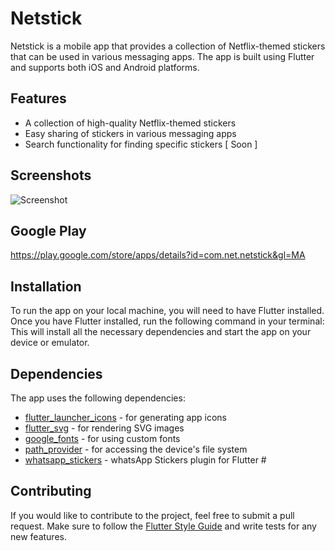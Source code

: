 # Netstick

Netstick is a mobile app that provides a collection of Netflix-themed stickers that can be used in various messaging apps. The app is built using Flutter and supports both iOS and Android platforms.

## Features

* A collection of high-quality Netflix-themed stickers
* Easy sharing of stickers in various messaging apps
* Search functionality for finding specific stickers [ Soon ]

## Screenshots

![Screenshot](https://user-images.githubusercontent.com/71185753/232260363-9eab5c40-c5e5-4332-9a67-ae4deb5a5e03.jpg)

## Google Play 

https://play.google.com/store/apps/details?id=com.net.netstick&gl=MA

## Installation

To run the app on your local machine, you will need to have Flutter installed. Once you have Flutter installed, run the following command in your terminal: 
This will install all the necessary dependencies and start the app on your device or emulator.

## Dependencies

The app uses the following dependencies:

* [flutter_launcher_icons](https://pub.dev/packages/flutter_launcher_icons) - for generating app icons
* [flutter_svg](https://pub.dev/packages/flutter_svg) - for rendering SVG images
* [google_fonts](https://pub.dev/packages/google_fonts) - for using custom fonts
* [path_provider](https://pub.dev/packages/path_provider) - for accessing the device's file system
* [whatsapp_stickers](https://pub.dev/packages/flutter_whatsapp_stickers) -  whatsApp Stickers plugin for Flutter #

## Contributing

If you would like to contribute to the project, feel free to submit a pull request. Make sure to follow the [Flutter Style Guide](https://flutter.dev/docs/development/style-guide) and write tests for any new features.








